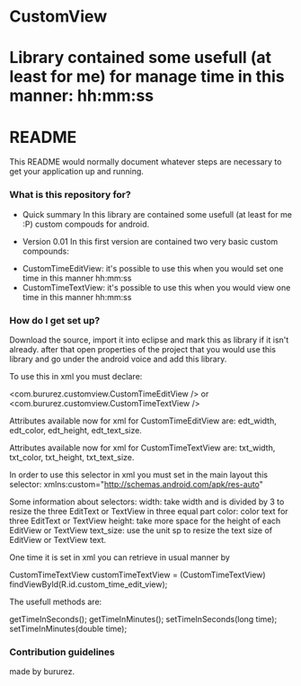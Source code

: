 
CustomView
==========

Library contained some usefull (at least for me) for manage time in this manner: hh:mm:ss
=======
# README #

This README would normally document whatever steps are necessary to get your application up and running.

### What is this repository for? ###

* Quick summary
In this library are contained some usefull (at least for me :P) custom compouds for android.

* Version 0.01
In this first version are contained two very basic custom compounds:
- CustomTimeEditView: it's possible to use this when you would set one time in this manner hh:mm:ss
- CustomTimeTextView: it's possible to use this when you would view one time in this manner hh:mm:ss

### How do I get set up? ###

Download the source, import it into eclipse and mark this as library if it isn't already. after that open properties of the project that you would use this library and go under the android voice and add this library.

To use this in xml you must declare:

<com.bururez.customview.CustomTimeEditView />
or
<com.bururez.customview.CustomTimeTextView />

Attributes available now for xml for CustomTimeEditView are:
edt_width, edt_color, edt_height, edt_text_size.

Attributes available now for xml for CustomTimeTextView are:
txt_width, txt_color, txt_height, txt_text_size.

In order to use this selector in xml you must set in the main layout this selector:
xmlns:custom="http://schemas.android.com/apk/res-auto"

Some information about selectors:
width: take width and is divided by 3 to resize the three EditText or TextView in three equal part
color: color text for three EditText or TextView
height: take more space for the height of each EditView or TextView
text_size: use the unit sp to resize the text size of EditView or TextView text.

One time it is set in xml you can retrieve in usual manner by

CustomTimeTextView customTimeTextView = (CustomTimeTextView) findViewById(R.id.custom_time_edit_view);

The usefull methods are:

getTimeInSeconds();
getTimeInMinutes();
setTimeInSeconds(long time);
setTimeInMinutes(double time);



### Contribution guidelines ###

made by bururez.
